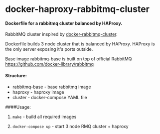 # docker-haproxy-rabbitmq-cluster
#### Dockerfile for a rabbitmq cluster balanced by HAProxy.

RabbitMQ cluster inspired by [docker-rabbitmq-cluster](https://github.com/bijukunjummen/docker-rabbitmq-cluster).

Dockerfile builds 3 node cluster that is balanced by HAProxy.
HAProxy is the only server exposing it's ports outside.



Base image rabbitmq-base is built on top of official RabbitMQ https://github.com/docker-library/rabbitmq

#### Structure:
* rabbitmq-base - base rabbitmq image
* haproxy - haproxy image
* cluster - docker-compose YAML file


####Usage:

1. `make` - build all required images

2. `docker-compose up` - start 3 node RMQ cluster + haproxy